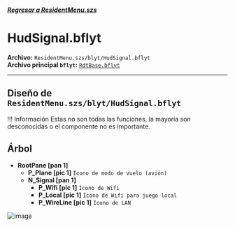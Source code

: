 ##### [Regresar a ResidentMenu.szs](../index.md)

# HudSignal.bflyt

**Archivo:** `ResidentMenu.szs/blyt/HudSignal.bflyt`<br>
**Archivo principal `bflyt`:** [`RdtBase.bflyt`](../RdtBase.bflyt.md)

---

## Diseño de `ResidentMenu.szs/blyt/HudSignal.bflyt`

<!-- prettier-ignore -->
!!! Información
    Estas no son todas las funciones, la mayoría son desconocidas o el componente no es importante.
	
## Árbol

- **RootPane [pan 1]**
    - **P_Plane [pic 1]** `Ícono de modo de vuelo (avión)`
    - **N_Signal [pan 1]**
        - **P_Wifi [pic 1]** `Ícono de Wifi`
        - **P_Local [pic 1]** `Ícono de Wifi para juego local`
        - **P_WireLine [pic 1]** `Ícono de LAN`

![image](https://github.com/ElGatoFiestero/TutorialTemasNintendoSwitch/assets/159089859/e0a1d7d1-8966-4a8c-bf53-38ae232b4721)

